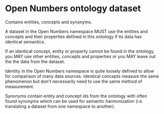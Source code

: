 # Open Numbers ontology dataset

Contains entities, concepts and synonyms.

A dataset in the Open Numbers namespace MUST use the entities and concepts and their properties defined in this ontology if its data has identical semantics.

If an identical concept, entity or property cannot be found in the ontology, you MAY use other entities, concepts and properties or you MAY leave out the the data from the dataset.

Identity in the Open Numbers namespace is quite loosely defined to allow for comparison of many data sources. Identical concepts measure the same phenomenon but don't necessarily need to use the same method of measurement.

Synonyms contain entity and concept ids from the ontology with often found synonyms which can be used for semantic harmonization (i.e. translating a dataset from one namespace to another).
